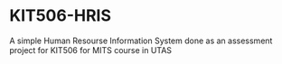# KIT506-HRIS

A simple Human Resourse Information System done as an assessment project for KIT506 for MITS course in UTAS
